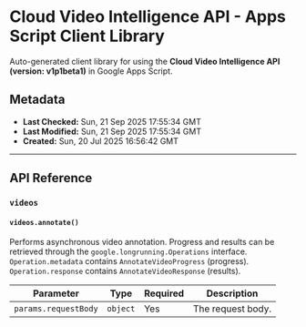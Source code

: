 # Cloud Video Intelligence API - Apps Script Client Library

Auto-generated client library for using the **Cloud Video Intelligence API (version: v1p1beta1)** in Google Apps Script.

## Metadata

- **Last Checked:** Sun, 21 Sep 2025 17:55:34 GMT
- **Last Modified:** Sun, 21 Sep 2025 17:55:34 GMT
- **Created:** Sun, 20 Jul 2025 16:56:42 GMT



---

## API Reference

### `videos`

#### `videos.annotate()`

Performs asynchronous video annotation. Progress and results can be retrieved through the `google.longrunning.Operations` interface. `Operation.metadata` contains `AnnotateVideoProgress` (progress). `Operation.response` contains `AnnotateVideoResponse` (results).

| Parameter | Type | Required | Description |
|---|---|---|---|
| `params.requestBody` | `object` | Yes | The request body. |